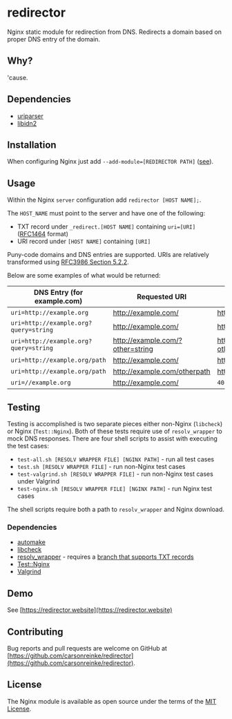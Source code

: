 # redirector

Nginx static module for redirection from DNS.  Redirects a domain based on proper DNS entry of the domain.

## Why?

'cause.

## Dependencies

* [uriparser](https://uriparser.github.io/)
* [libidn2](https://www.gnu.org/software/libidn/#libidn2)

## Installation

When configuring Nginx just add `--add-module=[REDIRECTOR PATH]` ([see](https://www.nginx.com/resources/wiki/extending/compiling/)).

## Usage

Within the Nginx `server` configuration add `redirector [HOST NAME];`.

The `HOST_NAME` must point to the server and have one of the following:
* TXT record under `_redirect.[HOST NAME]` containing `uri=[URI]` ([RFC1464](https://tools.ietf.org/html/rfc1464) format)
* URI record under `[HOST NAME]` containing `[URI]`

Puny-code domains and DNS entries are supported.  URIs are relatively transformed using [RFC3986 Section 5.2.2](https://tools.ietf.org/html/rfc3986#section-5.2.2). 

Below are some examples of what would be returned:

|DNS Entry (for example.com)|Requested URI|Response URI|
|--|--|--|
|`uri=http://example.org`|http://example.com/|http://example.org/|
|`uri=http://example.org?query=string`|http://example.com/|http://example.org/|
|`uri=http://example.org?query=string`|http://example.com/?other=string|http://example.org/?other=string|
|`uri=http://example.org/path`|http://example.com/|http://example.org/|
|`uri=http://example.org/path`|http://example.com/otherpath|http://example.org/otherpath/|
|`uri=//example.org`|http://example.com/|`404 Not Found`|

## Testing

Testing is accomplished is two separate pieces either non-Nginx (`libcheck`) or Nginx (`Test::Nginx`).  Both of these tests require use of `resolv_wrapper` to mock DNS responses.  There are four shell scripts to assist with executing the test cases:

* `test-all.sh [RESOLV WRAPPER FILE] [NGINX PATH]` - run all test cases
* `test.sh [RESOLV WRAPPER FILE]` - run non-Nginx test cases
* `test-valgrind.sh [RESOLV WRAPPER FILE]` - run non-Nginx test cases under Valgrind
* `test-nginx.sh [RESOLV WRAPPER FILE] [NGINX PATH]` - run Nginx test cases

The shell scripts require both a path to `resolv_wrapper` and Nginx download.

### Dependencies

* [automake](https://www.gnu.org/software/automake/)
* [libcheck](https://libcheck.github.io/check/)
* [resolv_wrapper](https://cwrap.org/resolv_wrapper.html) - requires a [branch that supports TXT records](https://github.com/carsonreinke/resolv_wrapper/tree/rr_txt)
* [Test::Nginx](https://github.com/openresty/test-nginx)
* [Valgrind](http://www.valgrind.org/)

## Demo

See [https://redirector.website](https://redirector.website)

## Contributing

Bug reports and pull requests are welcome on GitHub at [https://github.com/carsonreinke/redirector](https://github.com/carsonreinke/redirector).

## License

The Nginx module is available as open source under the terms of the [MIT License](http://opensource.org/licenses/MIT).
